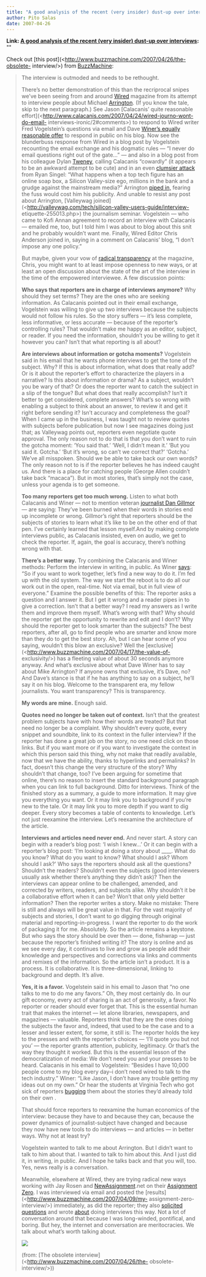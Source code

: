 ```yaml
---
title: "A good analysis of the recent (very insider) dust-up over interviews"
author: Pito Salas
date: 2007-04-26
---
```


**Link: [A good analysis of the recent (very insider) dust-up over interviews](None):** ""



Check out [this post](<http://www.buzzmachine.com/2007/04/26/the-obsolete-
interview/>) from [BuzzMachine](<http://www.buzzmachine.com>):

> The interview is outmoded and needs to be rethought.
>
> There’s no better demonstration of this than the recriprocal snipes we’ve
> been seeing from and around [Wired](<http://wiredmag.com>) magazine from its
> attempt to interview people about Michael
> [Arrington](<http://techcrunch.com>). (If you know the tale, skip to the
> next paragraph.) See Jason [Calacanis’ quite reasonable
> effort](<http://www.calacanis.com/2007/04/24/wired-journo-wont-do-email-
> interviews-ironic/2#comments>) to respond to Wired writer Fred Vogelstein’s
> questions via email and Dave [Winer’s equally reasonable
> offer](<http://www.scripting.com/stories/2007/04/24/transcriptionErrors.html>)
> to respond in public on his blog. Now see the blunderbuss response from
> Wired in a blog post by Vogelstein recounting the email exchange and his
> dogmatic rules — “I never do email questions right out of the gate…” — and
> also in a blog post from his colleague Dylan
> [Tweney](<http://blog.wired.com/business/2007/04/calacanis_wont_.html>),
> calling Calacanis “cowardly” (it appears to be an awkward attempt to be
> cute) and in an even [clumsier
> attack](<http://blog.wired.com/27bstroke6/2007/04/alist_blogger_j.html>)
> from Ryan Singel: “What happens when a top tech figure has an online soap
> box, a Silicon Valley-size ego, millions in the bank and a grudge against
> the mainstream media?” Arrington [piped
> in,](<http://www.crunchnotes.com/?p=386>) fearing the fuss would cost him
> his publicity. And unable to resist any post about Arrington, [Valleywag
> joined](<http://valleywag.com/tech/silicon-valley-users-guide/interview-
> etiquette-255013.php>) the journalism seminar. Vogelstein — who came to Kofi
> Annan agreement to record an interview with Calacanis — emailed me, too, but
> I told him I was about to blog about this snit and he probably wouldn’t want
> me. Finally, Wired Editor Chris Anderson joined in, saying in a comment on
> Calacanis’ blog, “I don’t impose any one policy.”
>
> But maybe, given your vow of [radical
> transparency](<http://www.longtail.com/the_long_tail/2006/12/what_would_radi_1.html>)
> at the magazine, Chris, you might want to at least impose openness to new
> ways, or at least an open discussion about the state of the art of the
> interview in the time of the empowered interviewee. A few discussion points:
>
> **Who says that reporters are in charge of interviews anymore?** Why should
> they set terms? They are the ones who are seeking information. As Calacanis
> pointed out in their email exchange, Vogelstein was willing to give up two
> interviews because the subjects would not follow his rules. So the story
> suffers — it’s less complete, less informative, or less accurate — because
> of the reporter’s controlling rules? That wouldn’t make me happy as an
> editor, subject, or reader. If you need the information, shouldn’t you be
> willing to get it however you can? Isn’t that what reporting is all about?
>
> **Are interviews about information or gotcha moments?** Vogelstein said in
> his email that he wants phone interviews to get the tone of the subject.
> Why? If this is about information, what does that really add? Or is it about
> the reporter’s effort to characterize the players in a narrative? Is this
> about information or drama? As a subject, wouldn’t you be wary of that? Or
> does the reporter want to catch the subject in a slip of the tongue? But
> what does that really accomplish? Isn’t it better to get considered,
> complete answers? What’s so wrong with enabling a subject to think about an
> answer, to review it and get it right before sending it? Isn’t accuracy and
> completeness the goal? When I came up in the business, I was taught not to
> review quotes with subjects before publication but now I see magazines doing
> just that; as Valleywag points out, reporters even negotiate quote approval.
> The only reason not to do that is that you don’t want to ruin the gotcha
> moment: ‘You said that.’ ‘Well, I didn’t mean it.’ ‘But you said it.
> Gotcha.’ ‘But it’s wrong, so can’t we correct that?’ ‘Gotcha.’ We’ve all
> misspoken. Should we be able to take back our own words? The only reason not
> to is if the reporter believes he has indeed caught us. And there is a place
> for catching people (George Allen couldn’t take back “macaca”). But in most
> stories, that’s simply not the case, unless your agenda is to get someone.
>
> **Too many reporters get too much wrong.** Listen to what both Calacanis and
> Winer — not to mention veteran [journalist Dan
> Gillmor](<http://citmedia.org/blog/2007/04/24/interviews-email-or-live/>) —
> are saying: They’ve been burned when their words in stories end up
> incomplete or wrong. Gillmor’s right that reporters should be the subjects
> of stories to learn what it’s like to be on the other end of that pen. I’ve
> certainly learned that lesson myself.And by making complete interviews
> public, as Calacanis insisted, even on audio, we get to check the reporter.
> If, again, the goal is accuracy, there’s nothing wrong with that.
>
> **There’s a better way.** Try combining the Calacanis and Winer methods:
> Perform the interview in writing, in public. As Winer
> [says](<http://www.scripting.com/stories/2007/04/24/transcriptionErrors.html#p4>):
> “So if you want to work together, let’s find a new way to do it. I’m fed up
> with the old system. The way we start the reboot is to do all our work out
> in the open, real-time. Not via email, but in full view of everyone.”
> Examine the possible benefits of this: The reporter asks a question and I
> answer it. But I get it wrong and a reader pipes in to give a correction.
> Isn’t that a better way? I read my answers as I write them and improve them
> myself. What’s wrong with that? Why should the reporter get the opportunity
> to rewrite and edit and I don’t? Why should the reporter get to look smarter
> than the subjects? The best reporters, after all, go to find people who are
> smarter and know more than they do to get the best story. Ah, but I can hear
> some of you saying, wouldn’t this blow an exclusive? Well the
> [exclusive](<http://www.buzzmachine.com/2007/04/17/the-value-of-
> exclusivity/>) has a fleeting value of about 30 seconds anymore anyway. And
> what’s exclusive about what Dave Winer has to say about Mike Arrington? If
> anyone owns that exclusive, it’s Dave, no? And Dave’s stance is that if he
> has anything to say on a subject, he’ll say it on his blog. Welcome to the
> transparent era, my fellow journalists. You want transparency? This is
> transparency.
>
> **My words are mine.** Enough said.
>
> **Quotes need no longer be taken out of context.** Isn’t that the greatest
> problem subjects have with how their words are treated? But that need no
> longer be a complaint. Why shouldn’t every quote, every snippet and
> soundbite, link to its context in the fuller interview? If the reporter has
> done a great job on the story, no one need click on those links. But if you
> want more or if you want to investigate the context in which this person
> said this thing, why not make that readily available, now that we have the
> ability, thanks to hyperlinks and permalinks? In fact, doesn’t this change
> the very structure of the story? Why shouldn’t that change, too? I’ve been
> arguing for sometime that online, there’s no reason to insert the standard
> background paragraph when you can link to full background. Ditto for
> interviews. Think of the finished story as a summary, a guide to more
> information. It may give you everything you want. Or it may link you to
> background if you’re new to the tale. Or it may link you to more depth if
> you want to dig deeper. Every story becomes a table of contents to
> knowledge. Let’s not just reexamine the interview. Let’s reexamine the
> architecture of the article.
>
> **Interviews and articles need never end.** And never start. A story can
> begin with a reader’s blog post: ‘I wish I knew…’ Or it can begin with a
> reporter’s blog post: ‘I’m looking at doing a story about ____. What do you
> know? What do you want to know? What should I ask? Whom should I ask?’ Who
> says the reporters should ask all the questions? Shouldn’t the readers?
> Shouldn’t even the subjects (good interviewers usually ask whether there’s
> anything they didn’t ask)? Then the interviews can appear online to be
> challenged, amended, and corrected by writers, readers, and subjects alike.
> Why shouldn’t it be a collaborative effort when it can be? Won’t that only
> yield better information? Then the reporter writes a story. Make no mistake:
> There is still and always will be great value in that. For the vast majority
> of subjects and stories, I don’t want to go digging through original
> material and reporting-in-progress. I want the reporter to do the work of
> packaging it for me. Absolutely. So the article remains a keystone. But who
> says the story should be over then — done, fishwrap — just because the
> reporter’s finished writing it? The story is online and as we see every day,
> it continues to live and grow as people add their knowledge and perspectives
> and corrections via links and comments and remixes of the information. So
> the article isn’t a product. It is a process. It is collaborative. It is
> three-dimensional, linking to background and depth. It’s alive.
>
> **Yes, it is a favor.** Vogelstein said in his email to Jason that “no one
> talks to me to do me any favors.” Oh, they most certainly do. In our gift
> economy, every act of sharing is an act of generosity, a favor. No reporter
> or reader should ever forget that. This is the essential human trait that
> makes the internet — let alone libraries, newspapers, and magazines —
> valuable. Reporters think that they are the ones doing the subjects the
> favor and, indeed, that used to be the case and to a lesser and lesser
> extent, for some, it still is: The reporter holds the key to the presses and
> with the reporter’s choices — ‘I’ll quote you but not you’ — the reporter
> grants attention, publicity, legitimacy. Or that’s the way they thought it
> worked. But this is the essential lesson of the democratization of media: We
> don’t need you and your presses to be heard. Calacanis in his email to
> Vogelstein: “Besides I have 10,000 people come to my blog every day–i don’t
> need wired to talk to the tech industry.” Winer: “Like Jason, I don’t have
> any trouble getting my ideas out on my own.” Or hear the students at
> Virginia Tech who got sick of reporters
> [bugging](<http://www.cybersoc.com/2007/04/virginia_tech_b.html>) them about
> the stories they’d already told on their own .
>
> That should force reporters to reexamine the human economics of the
> interview: because they have to and because they can, because the power
> dynamics of journalist-subject have changed and because they now have new
> tools to do interviews — and articles — in better ways. Why not at least
> try?
>
> Vogelstein wanted to talk to me about Arrington. But I didn’t want to talk
> to him about that. I wanted to talk to him about this. And I just did it, in
> writing, in public. And I hope he talks back and that you will, too. Yes,
> news really is a conversation.
>
> Meanwhile, elsewhere at Wired, they are trying radical new ways working with
> Jay Rosen and [NewAssignment](<http://newassignment.net>).net on their
> [Assignment Zero](<http://zero.newassignment.net/>). I was interviewed via
> email and posted the [results](<http://www.buzzmachine.com/2007/04/09/my-
> assignment-zero-interview/>) immediately, as did the reporter; they also
> [solicited
> questions](<http://zero.newassignment.net/assignmentzero/what_questions_should_interviewer_ask_jeff_jarvis>)
> and wrote
> [about](<http://zero.newassignment.net/blog/vivian_martin/apr2007/11/turning_categories_and_interviews_upside_down>)
> doing interviews this way. Not a lot of conversation around that because I
> was long-winded, pontifical, and boring. But hey, the internet and
> conversation are meritocracies. We talk about what’s worth talking about.
>
> [![](http://feeds.feedburner.com/~a/buzzmachine?i=hrx115)
> ](<http://feeds.feedburner.com/~a/buzzmachine?a=hrx115>)
>
> (from: [The obsolete interview](<http://www.buzzmachine.com/2007/04/26/the-
> obsolete-interview/>))


